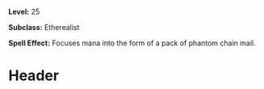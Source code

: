 <!-- TITLE: Spell: Summon Phantom Chain -->
<!-- SUBTITLE:  -->

**Level:** 25

**Subclass:** Etherealist

**Spell Effect:** Focuses mana into the form of a pack of phantom chain mail.

# Header